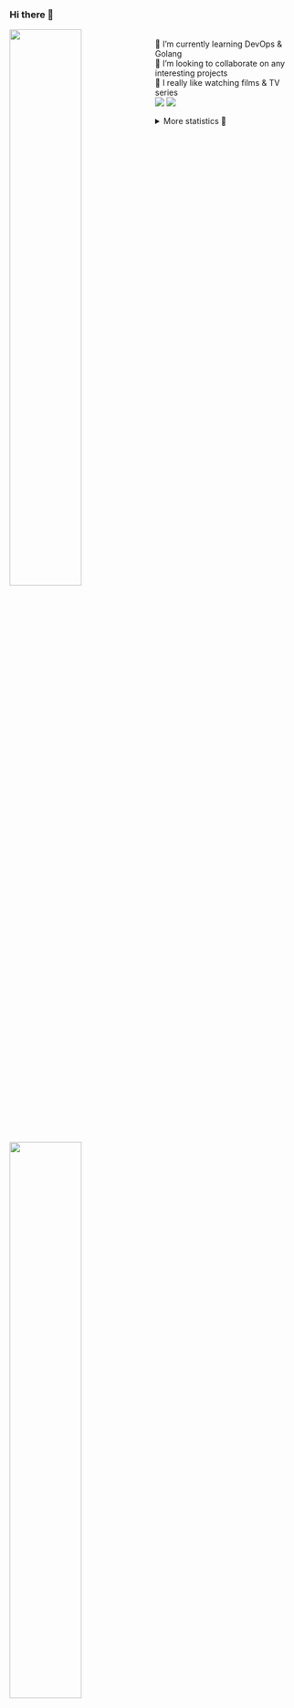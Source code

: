 ### Hi there 👋


[<img align="left" width="50%" src="https://github-readme-stats.vercel.app/api?username=rufusnufus&hide=issues&show_icons=true&count_private=true&theme=transparent&title_color=FF6F40&text_color=FBF9F8&icon_color=F48242&hide_border=true&hide_title=true#gh-dark-mode-only">](https://metrics.lecoq.io/rufusnufus#gh-dark-mode-only)
[<img align="left" width="50%" src="https://github-readme-stats.vercel.app/api?username=rufusnufus&hide=issues&show_icons=true&count_private=true&theme=transparent&title_color=FF6533&text_color=4D4644&icon_color=FF8038&hide_border=true&hide_title=true#gh-light-mode-only">](https://metrics.lecoq.io/rufusnufus#gh-light-mode-only)

<p>
  <br>
  🌱 I’m currently learning DevOps & Golang</br>
  👯 I’m looking to collaborate on any interesting projects</br>
  🎥 I really like watching films & TV series</br>
  <a href="https://linkedin.com/in/rufusnufus"><img src="https://img.shields.io/badge/linkedin-0077B5.svg?style=for-the-badge&logo=linkedin&logoColor=white"/></a>
  <a href="https://t.me/rufusnufus"><img src="https://img.shields.io/badge/-telegram-black?style=for-the-badge&color=blue&logo=telegram"/></a>
</p>

<p text-align="left">
<details>
  <summary>More statistics 👀</summary><br/>

<!--START_SECTION:waka-->
![Code Time](http://img.shields.io/badge/Code%20Time-383%20hrs%202%20mins-blue)

![Profile Views](http://img.shields.io/badge/Profile%20Views-6-blue)

**I'm an Early 🐤** 

```text
🌞 Morning                5706 commits        █████░░░░░░░░░░░░░░░░░░░░   21.08 % 
🌆 Daytime                15697 commits       ██████████████░░░░░░░░░░░   58.00 % 
🌃 Evening                4942 commits        █████░░░░░░░░░░░░░░░░░░░░   18.26 % 
🌙 Night                  720 commits         █░░░░░░░░░░░░░░░░░░░░░░░░   02.66 % 
```
📅 **I'm Most Productive on Monday** 

```text
Monday                   5500 commits        █████░░░░░░░░░░░░░░░░░░░░   20.32 % 
Tuesday                  5132 commits        █████░░░░░░░░░░░░░░░░░░░░   18.96 % 
Wednesday                5324 commits        █████░░░░░░░░░░░░░░░░░░░░   19.67 % 
Thursday                 4833 commits        ████░░░░░░░░░░░░░░░░░░░░░   17.86 % 
Friday                   4741 commits        ████░░░░░░░░░░░░░░░░░░░░░   17.52 % 
Saturday                 649 commits         █░░░░░░░░░░░░░░░░░░░░░░░░   02.40 % 
Sunday                   886 commits         █░░░░░░░░░░░░░░░░░░░░░░░░   03.27 % 
```


📊 **This Week I Spent My Time On** 

```text
💬 Programming Languages: 
Other                    8 hrs 47 mins       ███████████░░░░░░░░░░░░░░   44.47 % 
Ruby                     5 hrs 12 mins       ███████░░░░░░░░░░░░░░░░░░   26.36 % 
YAML                     1 hr 52 mins        ██░░░░░░░░░░░░░░░░░░░░░░░   09.51 % 
Docker                   58 mins             █░░░░░░░░░░░░░░░░░░░░░░░░   04.97 % 
HCL                      44 mins             █░░░░░░░░░░░░░░░░░░░░░░░░   03.73 % 

🔥 Editors: 
VS Code                  11 hrs              ██████████████░░░░░░░░░░░   55.62 % 
iTerm2                   8 hrs 46 mins       ███████████░░░░░░░░░░░░░░   44.38 % 
```

**I Mostly Code in Java** 

```text
Python                   18 repos            ███░░░░░░░░░░░░░░░░░░░░░░   12.08 % 
Smarty                   15 repos            ███░░░░░░░░░░░░░░░░░░░░░░   10.07 % 
HCL                      6 repos             █░░░░░░░░░░░░░░░░░░░░░░░░   04.03 % 
HTML                     4 repos             █░░░░░░░░░░░░░░░░░░░░░░░░   02.68 % 
Mustache                 4 repos             █░░░░░░░░░░░░░░░░░░░░░░░░   02.68 % 
```




 Last Updated on 01/07/2023 01:18:33 UTC
<!--END_SECTION:waka-->

</details>
</p>
